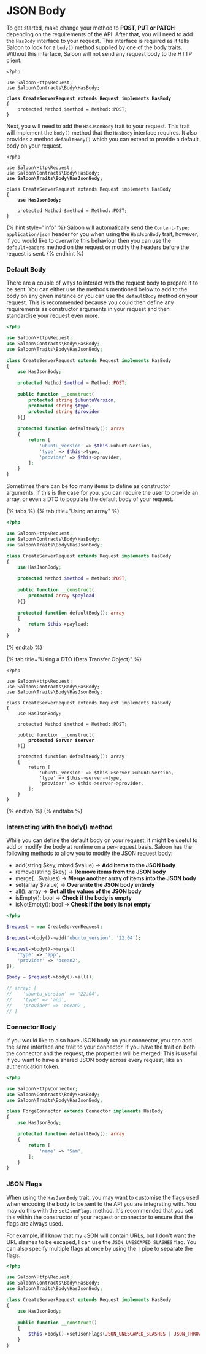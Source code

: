 # JSON Body

To get started, make change your method to **POST, PUT or PATCH** depending on the requirements of the API. After that, you will need to add the `HasBody` interface to your request. This interface is required as it tells Saloon to look for a `body()` method supplied by one of the body traits. Without this interface, Saloon will not send any request body to the HTTP client.

<pre class="language-php"><code class="lang-php">&#x3C;?php

use Saloon\Http\Request;
use Saloon\Contracts\Body\HasBody;

<strong>class CreateServerRequest extends Request implements HasBody
</strong>{
    protected Method $method = Method::POST;
}
</code></pre>

Next, you will need to add the `HasJsonBody` trait to your request. This trait will implement the `body()` method that the `HasBody` interface requires. It also provides a method `defaultBody()` which you can extend to provide a default body on your request.

<pre class="language-php"><code class="lang-php">&#x3C;?php

use Saloon\Http\Request;
use Saloon\Contracts\Body\HasBody;
<strong>use Saloon\Traits\Body\HasJsonBody;
</strong>
class CreateServerRequest extends Request implements HasBody
{
<strong>    use HasJsonBody;
</strong>
    protected Method $method = Method::POST;
}
</code></pre>

{% hint style="info" %}
Saloon will automatically send the `Content-Type: application/json` header for you when using the `HasJsonBody` trait, however, if you would like to overwrite this behaviour then you can use the `defaultHeaders` method on the request or modify the headers before the request is sent.
{% endhint %}

### Default Body

There are a couple of ways to interact with the request body to prepare it to be sent. You can either use the methods mentioned below to add to the body on any given instance or you can use the `defaultBody` method on your request. This is recommended because you could then define any requirements as constructor arguments in your request and then standardise your request even more.

```php
<?php

use Saloon\Http\Request;
use Saloon\Contracts\Body\HasBody;
use Saloon\Traits\Body\HasJsonBody;

class CreateServerRequest extends Request implements HasBody
{
    use HasJsonBody;

    protected Method $method = Method::POST;
    
    public function __construct(
        protected string $ubuntuVersion,
        protected string $type,
        protected string $provider
    ){}
    
    protected function defaultBody(): array
    {
        return [
            'ubuntu_version' => $this->ubuntuVersion,
            'type' => $this->type,
            'provider' => $this->provider,
        ];
    }
}
```

Sometimes there can be too many items to define as constructor arguments. If this is the case for you, you can require the user to provide an array, or even a DTO to populate the default body of your request.

{% tabs %}
{% tab title="Using an array" %}
```php
<?php

use Saloon\Http\Request;
use Saloon\Contracts\Body\HasBody;
use Saloon\Traits\Body\HasJsonBody;

class CreateServerRequest extends Request implements HasBody
{
    use HasJsonBody;

    protected Method $method = Method::POST;
    
    public function __construct(
        protected array $payload
    ){}
    
    protected function defaultBody(): array
    {
        return $this->payload;
    }
}
```
{% endtab %}

{% tab title="Using a DTO (Data Transfer Object)" %}
<pre class="language-php"><code class="lang-php">&#x3C;?php

use Saloon\Http\Request;
use Saloon\Contracts\Body\HasBody;
use Saloon\Traits\Body\HasJsonBody;

class CreateServerRequest extends Request implements HasBody
{
    use HasJsonBody;

    protected Method $method = Method::POST;
    
    public function __construct(
<strong>        protected Server $server
</strong>    ){}
    
    protected function defaultBody(): array
    {
        return [
            'ubuntu_version' => $this->server->ubuntuVersion,
            'type' => $this->server->type,
            'provider' => $this->server->provider,
        ];
    }
}
</code></pre>
{% endtab %}
{% endtabs %}

### Interacting with the body() method

While you can define the default body on your request, it might be useful to add or modify the body at runtime on a per-request basis. Saloon has the following methods to allow you to modify the JSON request body:

* add(string $key, mixed $value) -> **Add items to the JSON body**
* remove(string $key) -> **Remove items from the JSON body**
* merge(…$values) -> **Merge another array of items into the JSON body**
* set(array $value) -> **Overwrite the JSON body entirely**
* all(): array -> **Get all the values of the JSON body**
* isEmpty(): bool -> **Check if the body is empty**
* isNotEmpty(): bool -> **Check if the body is not empty**

```php
<?php

$request = new CreateServerRequest;

$request->body()->add('ubuntu_version', '22.04');

$request->body()->merge([
    'type' => 'app',
    'provider' => 'ocean2',
]);

$body = $request->body()->all();

// array: [
//    'ubuntu_version' => '22.04',
//    'type' => 'app',
//    'provider' => 'ocean2',
// ]

```

### Connector Body

If you would like to also have JSON body on your connector, you can add the same interface and trait to your connector. If you have the trait on both the connector and the request, the properties will be merged. This is useful if you want to have a shared JSON body across every request, like an authentication token.

```php
<?php

use Saloon\Http\Connector;
use Saloon\Contracts\Body\HasBody;
use Saloon\Traits\Body\HasJsonBody;

class ForgeConnector extends Connector implements HasBody
{
    use HasJsonBody;

    protected function defaultBody(): array
    {
        return [
            'name' => 'Sam',
        ];
    }
}
```

### JSON Flags

When using the `HasJsonBody` trait, you may want to customise the flags used when encoding the body to be sent to the API you are integrating with. You may do this with the `setJsonFlags` method. It's recommended that you set this within the constructor of your request or connector to ensure that the flags are always used.

For example, if I know that my JSON will contain URLs, but I don't want the URL slashes to be escaped, I can use the `JSON_UNESCAPED_SLASHES` flag. You can also specify multiple flags at once by using the `|` pipe to separate the flags.

```php
<?php

use Saloon\Http\Request;
use Saloon\Contracts\Body\HasBody;
use Saloon\Traits\Body\HasJsonBody;

class CreateServerRequest extends Request implements HasBody
{
    use HasJsonBody;
    
    public function __construct()
    {
        $this->body()->setJsonFlags(JSON_UNESCAPED_SLASHES | JSON_THROW_ON_ERROR);
    }
}
```
